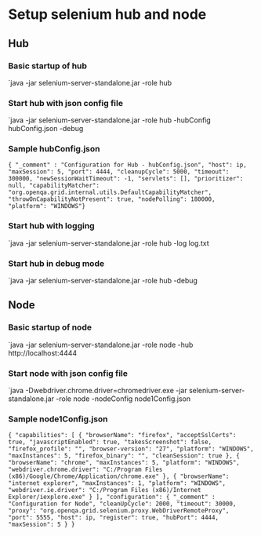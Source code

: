 # Setup selenium hub and node

## Hub
### Basic startup of hub 
`java -jar selenium-server-standalone.jar -role hub

### Start hub with json config file
`java -jar selenium-server-standalone.jar -role hub -hubConfig hubConfig.json -debug

### Sample hubConfig.json
`{
  "_comment" : "Configuration for Hub - hubConfig.json",
  "host": ip,
  "maxSession": 5,
  "port": 4444,
  "cleanupCycle": 5000,
  "timeout": 300000,
  "newSessionWaitTimeout": -1,
  "servlets": [],
  "prioritizer": null,
  "capabilityMatcher": "org.openqa.grid.internal.utils.DefaultCapabilityMatcher",
  "throwOnCapabilityNotPresent": true,
  "nodePolling": 180000,
  "platform": "WINDOWS"}
`

### Start hub with logging
`java -jar selenium-server-standalone.jar -role hub -log log.txt

### Start hub in debug mode
`java -jar selenium-server-standalone.jar -role hub -debug


## Node
### Basic startup of node
`java -jar selenium-server-standalone.jar -role node -hub http://localhost:4444

### Start node with json config file
`java -Dwebdriver.chrome.driver=chromedriver.exe -jar selenium-server-standalone.jar -role node -nodeConfig node1Config.json

### Sample node1Config.json
`
{
  "capabilities": [
    {
      "browserName": "firefox",
      "acceptSslCerts": true,
      "javascriptEnabled": true,
      "takesScreenshot": false,
      "firefox_profile": "",
      "browser-version": "27",
      "platform": "WINDOWS",
      "maxInstances": 5,
      "firefox_binary": "",
      "cleanSession": true
    },
    {
      "browserName": "chrome",
      "maxInstances": 5,
      "platform": "WINDOWS",
      "webdriver.chrome.driver": "C:/Program Files (x86)/Google/Chrome/Application/chrome.exe"
    },
    {
      "browserName": "internet explorer",
      "maxInstances": 1,
      "platform": "WINDOWS",
      "webdriver.ie.driver": "C:/Program Files (x86)/Internet Explorer/iexplore.exe"
    }
  ],
  "configuration": {
    "_comment" : "Configuration for Node",
    "cleanUpCycle": 2000,
    "timeout": 30000,
    "proxy": "org.openqa.grid.selenium.proxy.WebDriverRemoteProxy",
    "port": 5555,
    "host": ip,
    "register": true,
    "hubPort": 4444,
    "maxSession": 5
  }
}
`

